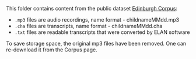 This folder contains content from the public dataset [Edinburgh Corpus](https://childes.talkbank.org/access/Eng-UK/Edinburgh.html):

* `.mp3` files are audio recordings, name format - childnameMMdd.mp3
* `.cha` files are transcripts, name format - childnameMMdd.cha
* `.txt` files are readable transcripts that were converted by ELAN software

To save storage space, the original mp3 files have been removed. One can re-download it from the Corpus page.

